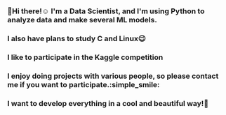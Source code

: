 ### 👋Hi there!:relaxed: I'm a Data Scientist, and I'm using Python to analyze data and make several ML models.
### I also have plans to study C and Linux:wink:

### I like to participate in the Kaggle competition
### I enjoy doing projects with various people, so please contact me if you want to participate.:simple_smile:
### I want to develop everything in a cool and beautiful way!:muscle:


<!--
**Mifekmk/Mifekmk** is a ✨ _special_ ✨ repository because its `README.md` (this file) appears on your GitHub profile.

Here are some ideas to get you started:

- 🔭 I’m currently working on ...
- 🌱 I’m currently learning ...
- 👯 I’m looking to collaborate on ...
- 🤔 I’m looking for help with ...
- 💬 Ask me about ...
- 📫 How to reach me: ...
- 😄 Pronouns: ...
- ⚡ Fun fact: ...
-->
